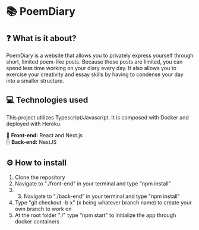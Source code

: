 # :books: PoemDiary

## :question: What is it about?
PoemDiary is a website that allows you to privately express yourself through short, limited poem-like posts. Because these posts are limited, you can spend less time working on your diary every day. It also allows you to exercise your creativity and essay skills by having to condense your day into a smaller structure.

## :computer: Technologies used
This project utilizes Typescript/Javascript. It is composed with Docker and deployed with Heroku.

:page_with_curl: **Front-end:** React and Next.js <br>
:file_cabinet: **Back-end:** NestJS

## :gear: How to install
1. Clone the repository
2. Navigate to "./front-end" in your terminal and type "npm install"
3. 3. Navigate to "./back-end" in your terminal and type "npm install"
4. Type "git checkout -b x" (x being whatever branch name) to create your own branch to work on
5. At the root folder "./" type "npm start" to initialize the app through docker containers

